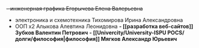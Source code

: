 ~~- инженерная графика
	 Егорычева Елена Валерьевна~~
- электроника и схемотехника
	 Тихомирова Ирина Александровна
- ООП х2
	 Алыкова Алевтина Леонидовна
**- [[разработка веб-сайтов]]
	 Зубков Валентин Петрович**
**- [[Univercity/University-ISPU POCS/долги/философия|философия]]
	 Мягков Александр Юрьевич**

